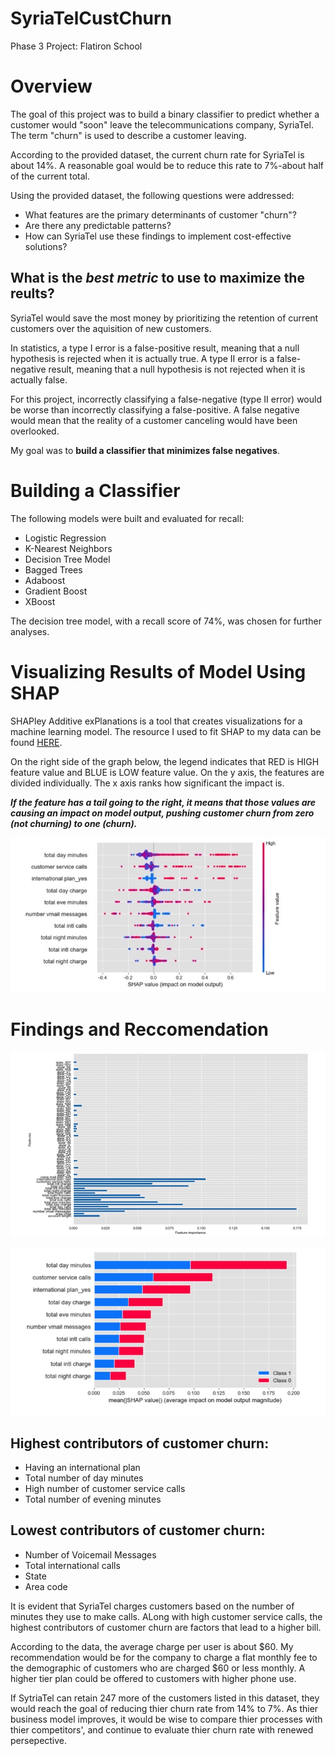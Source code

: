 # SyriaTelCustChurn
Phase 3 Project: Flatiron School
# Overview

The goal of this project was to build a binary classifier to predict whether a customer would "soon" leave the telecommunications company, SyriaTel. The term "churn" is used to describe a customer leaving.

According to the provided dataset, the current churn rate for SyriaTel is about 14%. A reasonable goal would be to reduce this rate to 7%-about half of the current total.

Using the provided dataset, the following questions were addressed:

* What features are the primary determinants of customer "churn"?
* Are there any predictable patterns?
* How can SyriaTel use these findings to implement cost-effective solutions?


## What is the *best metric* to use to maximize the reults?

SyriaTel would save the most money by prioritizing the retention of current customers over the aquisition of new customers.

In statistics, a type I error is a false-positive result, meaning that a null hypothesis is rejected when it is actually true. A  type II error is  a false-negative result, meaning that a null hypothesis is not rejected when it is actually false.

For this project, incorrectly classifying a false-negative (type II error) would be worse than incorrectly classifying a false-positive. A false negative would mean that the reality of a customer canceling would have been overlooked.

My goal was to **build a classifier that minimizes false negatives**.

# Building a Classifier

The following models were built and evaluated for recall:
* Logistic Regression
* K-Nearest Neighbors
* Decision Tree Model
* Bagged Trees
* Adaboost
* Gradient Boost
* XBoost

The decision tree model, with a recall score of 74%, was chosen for further analyses.

# Visualizing Results of Model Using SHAP

SHAPley Additive exPlanations is a tool that creates visualizations for a machine learning model. The resource I used to fit SHAP to my data can be found [HERE](https://anvilproject.org/guides/content/creating-links).

On the right side of the graph below, the legend indicates that RED is HIGH feature value and BLUE is LOW feature value. On the y axis, the features are divided individually. The x axis ranks how significant the impact is.

***If the feature has a tail going to the right, it means that those values are causing an impact on model output, pushing customer churn from zero (not churning) to one (churn).***

![](A06DC5AC-CC16-4DC8-9AE6-FEE83D16D5E9_4_5005_c.jpeg)


# Findings and Reccomendation

![](2A9755D0-3F4D-432A-8127-4B94D6F551E6.jpeg)

![](A237068E-ABA2-4E68-8C90-9F8EADB539E9.jpeg)

## Highest contributors of customer churn:
* Having an international plan
* Total number of day minutes
* High number of customer service calls
* Total number of evening minutes

## Lowest contributors of customer churn:
* Number of Voicemail Messages
* Total international calls
* State
* Area code

It is evident that SyriaTel charges customers based on the number of minutes they use to make calls. ALong with high customer service calls, the highest contributors of customer churn are factors that lead to a higher bill.

According to the data, the average charge per user is about $60. My recommendation would be for the company to charge a flat monthly fee to the demographic of customers who are charged $60 or less monthly. A higher tier plan could be offered to customers with higher phone use.

If SytriaTel can retain 247 more of the customers listed in this dataset, they would reach the goal of reducing thier churn rate from 14% to 7%. As thier business model improves, it would be wise to compare thier processes with thier competitors', and continue to evaluate thier churn rate with renewed persepective.
